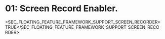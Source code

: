# 01: Screen Record Enabler.
<SEC_FLOATING_FEATURE_FRAMEWORK_SUPPORT_SCREEN_RECORDER>TRUE</SEC_FLOATING_FEATURE_FRAMEWORK_SUPPORT_SCREEN_RECORDER>
